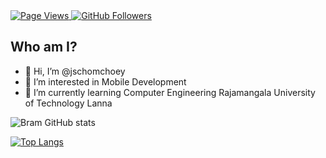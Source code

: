 <a href="https://github.com/jschomchoey/jschomchoey">
  <img src="https://komarev.com/ghpvc/?username=jschomchoey" alt="Page Views" />
</a>
<a href="https://github.com/jschomchoey?tab=followers">
  <img alt="GitHub Followers" src="https://img.shields.io/github/followers/jschomchoey?color=Cyan">
</a>

## Who am I?
- 👋 Hi, I’m @jschomchoey
- 👀 I’m interested in Mobile Development 
- 🌱 I’m currently learning Computer Engineering Rajamangala University of Technology Lanna

![Bram GitHub stats](https://github-readme-stats-eight-theta.vercel.app/api?username=jschomchoey&show_icons=true&include_all_commits=true&count_private=true&hide_border=true&hide=html,&theme=dracula&hide_border=true&title_color=FFAC43&icon_color=FFAC43)

[![Top Langs](https://github-readme-stats.vercel.app/api/top-langs/?username=jschomchoey&theme=dracula&hide_border=true&title_color=FFAC43&card_width=495px)](https://github.com/jschomchoey/jschomchoey)


<!---
jschomchoey/jschomchoey is a ✨ special ✨ repository because its `README.md` (this file) appears on your GitHub profile.
You can click the Preview link to take a look at your changes.
--->
